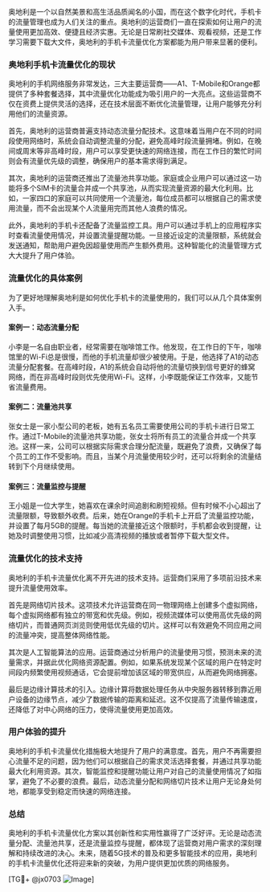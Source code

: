 奥地利是一个以自然美景和高生活品质闻名的小国，而在这个数字化时代，手机卡的流量管理也成为人们关注的重点。奥地利的运营商们一直在探索如何让用户的流量使用更加高效、便捷且经济实惠。无论是日常刷社交媒体、观看视频，还是工作学习需要下载大文件，奥地利的手机卡流量优化方案都能为用户带来显著的便利。

### 奥地利手机卡流量优化的现状

奥地利的手机网络服务非常发达，三大主要运营商——A1、T-Mobile和Orange都提供了多种套餐选择，其中流量优化功能成为吸引用户的一大亮点。这些运营商不仅在资费上提供灵活的选择，还在技术层面不断优化流量管理，让用户能够充分利用他们的流量资源。

首先，奥地利的运营商普遍支持动态流量分配技术。这意味着当用户在不同的时间段使用网络时，系统会自动调整流量的分配，避免高峰时段流量拥堵。例如，在晚间或周末等非高峰时段，用户可以享受更快速的网络连接，而在工作日的繁忙时间则会有流量优先级的调整，确保用户的基本需求得到满足。

其次，奥地利的运营商还推出了流量池共享功能。家庭或企业用户可以通过这一功能将多个SIM卡的流量合并成一个共享池，从而实现流量资源的最大化利用。比如，一家四口的家庭可以共同使用一个流量池，每位成员都可以根据自己的需求使用流量，而不会出现某个人流量用完而其他人浪费的情况。

此外，奥地利的手机卡还配备了流量监控工具。用户可以通过手机上的应用程序实时查看流量使用情况，并设置流量提醒功能。一旦接近设定的流量限额，系统就会发送通知，帮助用户避免因超量使用而产生额外费用。这种智能化的流量管理方式大大提升了用户体验。

### 流量优化的具体案例

为了更好地理解奥地利是如何优化手机卡的流量使用的，我们可以从几个具体案例入手。

#### 案例一：动态流量分配

小李是一名自由职业者，经常需要在咖啡馆工作。他发现，在工作日的下午，咖啡馆里的Wi-Fi总是很慢，而他的手机流量却很少被使用。于是，他选择了A1的动态流量分配套餐。在高峰时段，A1的系统会自动将他的流量切换到信号更好的蜂窝网络，而在非高峰时段则优先使用Wi-Fi。这样，小李既能保证工作效率，又能节省流量费用。

#### 案例二：流量池共享

张女士是一家小型公司的老板，她有五名员工需要使用公司的手机卡进行日常工作。通过T-Mobile的流量池共享功能，张女士将所有员工的流量合并成一个共享池。这样一来，公司可以根据实际需求合理分配流量，既避免了浪费，又确保了每个员工的工作不受影响。而且，当某个月流量使用较少时，还可以将剩余的流量结转到下个月继续使用。

#### 案例三：流量监控与提醒

王小姐是一位大学生，她喜欢在课余时间追剧和刷短视频。但有时候不小心超出了流量限额，导致额外收费。后来，她在Orange的手机卡上开启了流量监控功能，并设置了每月5GB的提醒。每当她的流量接近这个限额时，手机都会收到提醒，让她及时调整使用习惯，比如减少高清视频的播放或者暂停下载大型文件。

### 流量优化的技术支持

奥地利的手机卡流量优化离不开先进的技术支持。运营商们采用了多项前沿技术来提升流量使用效率。

首先是网络切片技术。这项技术允许运营商在同一物理网络上创建多个虚拟网络，每个虚拟网络都有独立的带宽和优先级。例如，视频流媒体可以使用高优先级的网络切片，而普通网页浏览则使用低优先级的切片。这样可以有效避免不同应用之间的流量冲突，提高整体网络性能。

其次是人工智能算法的应用。运营商通过分析用户的流量使用习惯，预测未来的流量需求，并据此优化网络资源配置。例如，如果系统发现某个区域的用户在特定时间段内频繁使用视频通话，它会提前增加该区域的带宽供应，从而避免网络拥塞。

最后是边缘计算技术的引入。边缘计算将数据处理任务从中央服务器转移到靠近用户设备的边缘节点，减少了数据传输的距离和延迟。这不仅提高了流量传输速度，还降低了对中心网络的压力，使得流量使用更加高效。

### 用户体验的提升

奥地利的手机卡流量优化措施极大地提升了用户的满意度。首先，用户不再需要担心流量不足的问题，因为他们可以根据自己的需求灵活选择套餐，并通过共享功能最大化利用资源。其次，智能监控和提醒功能让用户对自己的流量使用情况了如指掌，避免了不必要的浪费。最后，动态流量分配和网络切片技术让用户无论身处何地，都能享受到稳定而快速的网络连接。

### 总结

奥地利的手机卡流量优化方案以其创新性和实用性赢得了广泛好评。无论是动态流量分配、流量池共享，还是流量监控与提醒，都体现了运营商对用户需求的深刻理解和持续改进的决心。未来，随着5G技术的普及和更多智能技术的应用，奥地利的手机卡流量优化还将迎来新的突破，为用户提供更加优质的网络服务。

[TG💪+ @jx0703 ![Image](https://github.com/user-attachments/assets/dbca1d08-cadb-493c-b0ec-ad6f7a83f270)]